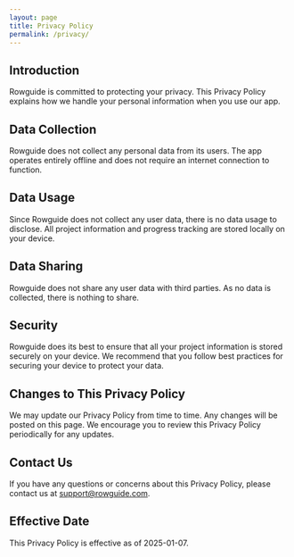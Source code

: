 ```yaml
---
layout: page
title: Privacy Policy
permalink: /privacy/
---
```


## Introduction

Rowguide is committed to protecting your privacy. This Privacy Policy explains how we handle your personal information when you use our app.

## Data Collection

Rowguide does not collect any personal data from its users. The app operates entirely offline and does not require an internet connection to function.

## Data Usage

Since Rowguide does not collect any user data, there is no data usage to disclose. All project information and progress tracking are stored locally on your device.

## Data Sharing

Rowguide does not share any user data with third parties. As no data is collected, there is nothing to share.

## Security

Rowguide does its best to ensure that all your project information is stored securely on your device. We recommend that you follow best practices for securing your device to protect your data.

## Changes to This Privacy Policy

We may update our Privacy Policy from time to time. Any changes will be posted on this page. We encourage you to review this Privacy Policy periodically for any updates.

## Contact Us

If you have any questions or concerns about this Privacy Policy, please contact us at support@rowguide.com.

## Effective Date

This Privacy Policy is effective as of 2025-01-07.
